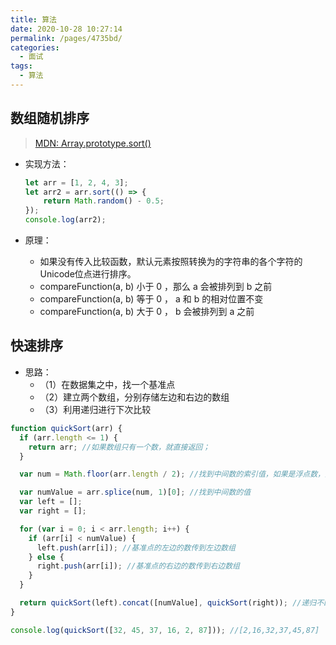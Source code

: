 ```yaml
---
title: 算法
date: 2020-10-28 10:27:14
permalink: /pages/4735bd/
categories: 
  - 面试
tags: 
  - 算法
---
```


## 数组随机排序

> [MDN: Array.prototype.sort()](https://developer.mozilla.org/zh-CN/docs/Web/JavaScript/Reference/Global_Objects/Array/sort)

- 实现方法：

    ```js
    let arr = [1, 2, 4, 3];
    let arr2 = arr.sort(() => {
        return Math.random() - 0.5;
    });
    console.log(arr2);
    ```

- 原理：
  
  - 如果没有传入比较函数，默认元素按照转换为的字符串的各个字符的Unicode位点进行排序。
  - compareFunction(a, b) 小于 0 ，那么 a 会被排列到 b 之前
  - compareFunction(a, b) 等于 0 ， a 和 b 的相对位置不变
  - compareFunction(a, b) 大于 0 ， b 会被排列到 a 之前

## 快速排序

- 思路：
  - （1）在数据集之中，找一个基准点
  - （2）建立两个数组，分别存储左边和右边的数组
  - （3）利用递归进行下次比较

```js
function quickSort(arr) {
  if (arr.length <= 1) {
    return arr; //如果数组只有一个数，就直接返回；
  }

  var num = Math.floor(arr.length / 2); //找到中间数的索引值，如果是浮点数，则向下取整

  var numValue = arr.splice(num, 1)[0]; //找到中间数的值
  var left = [];
  var right = [];

  for (var i = 0; i < arr.length; i++) {
    if (arr[i] < numValue) {
      left.push(arr[i]); //基准点的左边的数传到左边数组
    } else {
      right.push(arr[i]); //基准点的右边的数传到右边数组
    }
  }

  return quickSort(left).concat([numValue], quickSort(right)); //递归不断重复比较
}

console.log(quickSort([32, 45, 37, 16, 2, 87])); //[2,16,32,37,45,87]
```
